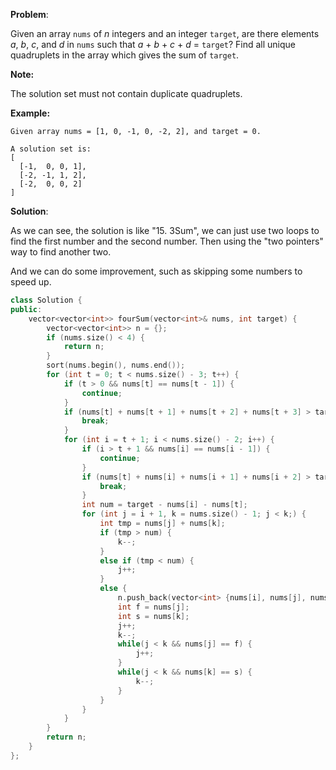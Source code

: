 **Problem**:

Given an array `nums` of *n* integers and an integer `target`, are there elements *a*, *b*, *c*, and *d* in `nums` such that *a* + *b* + *c* + *d* = `target`? Find all unique quadruplets in the array which gives the sum of `target`.

**Note:**

The solution set must not contain duplicate quadruplets.

**Example:**

```
Given array nums = [1, 0, -1, 0, -2, 2], and target = 0.

A solution set is:
[
  [-1,  0, 0, 1],
  [-2, -1, 1, 2],
  [-2,  0, 0, 2]
]
```

**Solution**:

As we can see, the solution is like "15. 3Sum", we can just use two loops to find the first number and the second number. Then using the "two pointers" way to find another two.

And we can do some improvement, such as skipping some numbers to speed up.

```c++
class Solution {
public:
    vector<vector<int>> fourSum(vector<int>& nums, int target) {
        vector<vector<int>> n = {};
        if (nums.size() < 4) {
            return n;
        }
        sort(nums.begin(), nums.end());
        for (int t = 0; t < nums.size() - 3; t++) {
            if (t > 0 && nums[t] == nums[t - 1]) {
                continue;
            }
            if (nums[t] + nums[t + 1] + nums[t + 2] + nums[t + 3] > target) {
                break;
            }
            for (int i = t + 1; i < nums.size() - 2; i++) {
                if (i > t + 1 && nums[i] == nums[i - 1]) {
                    continue;
                }
                if (nums[t] + nums[i] + nums[i + 1] + nums[i + 2] > target) {
                    break;
                }
                int num = target - nums[i] - nums[t];
                for (int j = i + 1, k = nums.size() - 1; j < k;) {
                    int tmp = nums[j] + nums[k];
                    if (tmp > num) {
                        k--;
                    }
                    else if (tmp < num) {
                        j++;
                    }
                    else {
                        n.push_back(vector<int> {nums[i], nums[j], nums[k], nums[t]});
                        int f = nums[j];
                        int s = nums[k];
                        j++;
                        k--;
                        while(j < k && nums[j] == f) {
                            j++;
                        }
                        while(j < k && nums[k] == s) {
                            k--;
                        }
                    }
                }
            }
        }
        return n;
    }
};
```

